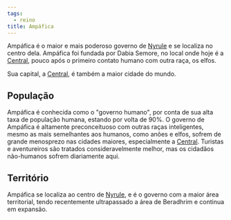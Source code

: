 ```yaml
---
tags:
  - reino
title: Ampáfica
---
```

Ampáfica é o maior e mais poderoso governo de [Nyrule](../../../Nyrule.md) e se localiza no centro dela. Ampáfica foi fundada por Dabia Semore, no local onde hoje é a [Central](./Central/index.md), pouco após o primeiro contato humano com outra raça, os elfos.

Sua capital, a [Central](./Central/index.md), é também a maior cidade do mundo.

## População
Ampáfica é conhecida como o "governo humano", por conta de sua alta taxa de população humana, estando por volta de 90%. O governo de Ampáfica é altamente preconceituoso com outras raças inteligentes, mesmo as mais semelhantes aos humanos, como anões e elfos, sofrem de grande menosprezo nas cidades maiores, especialmente a [Central](./Central/index.md). Turistas e aventureiros são tratados consideravelmente melhor, mas os cidadãos não-humanos sofrem diariamente aqui.

## Território
Ampáfica se localiza ao centro de [Nyrule](../../../Nyrule.md), e é o governo com a maior área territorial, tendo recentemente ultrapassado a área de Beradhrim e continua em expansão.
